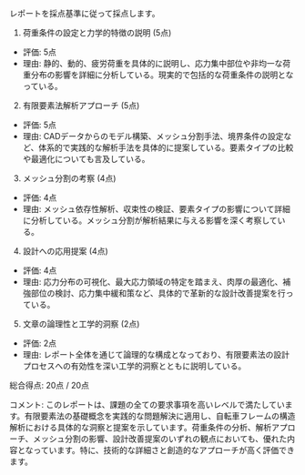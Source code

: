 レポートを採点基準に従って採点します。

1. 荷重条件の設定と力学的特徴の説明 (5点)
- 評価: 5点
- 理由: 静的、動的、疲労荷重を具体的に説明し、応力集中部位や非均一な荷重分布の影響を詳細に分析している。現実的で包括的な荷重条件の説明となっている。

2. 有限要素法解析アプローチ (5点)
- 評価: 5点
- 理由: CADデータからのモデル構築、メッシュ分割手法、境界条件の設定など、体系的で実践的な解析手法を具体的に提案している。要素タイプの比較や最適化についても言及している。

3. メッシュ分割の考察 (4点)
- 評価: 4点
- 理由: メッシュ依存性解析、収束性の検証、要素タイプの影響について詳細に分析している。メッシュ分割が解析結果に与える影響を深く考察している。

4. 設計への応用提案 (4点)
- 評価: 4点
- 理由: 応力分布の可視化、最大応力領域の特定を踏まえ、肉厚の最適化、補強部位の検討、応力集中緩和策など、具体的で革新的な設計改善提案を行っている。

5. 文章の論理性と工学的洞察 (2点)
- 評価: 2点
- 理由: レポート全体を通じて論理的な構成となっており、有限要素法の設計プロセスへの有効性を深い工学的洞察とともに説明している。

総合得点: 20点 / 20点

コメント:
このレポートは、課題の全ての要求事項を高いレベルで満たしています。有限要素法の基礎概念を実践的な問題解決に適用し、自転車フレームの構造解析における具体的な洞察と提案を示しています。荷重条件の分析、解析アプローチ、メッシュ分割の影響、設計改善提案のいずれの観点においても、優れた内容となっています。特に、技術的な詳細さと創造的なアプローチが高く評価できます。